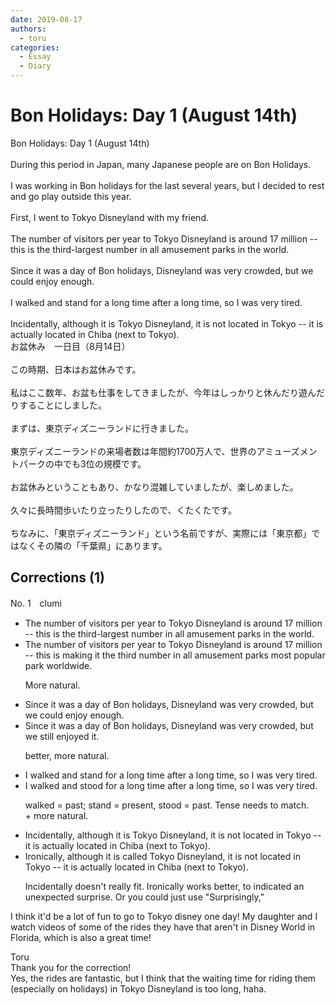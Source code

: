 ```yaml
---
date: 2019-08-17
authors:
  - toru
categories:
  - Essay
  - Diary
---
```


<h1 id="subject_show">Bon Holidays: Day 1 (August 14th)</h1>
<div class="date" hidden>Aug 17, 2019 22:09</div>
<div id="post"><div id="body_show_ori">
Bon Holidays: Day 1 (August 14th)<br/><br/>During this period in Japan, many Japanese people are on Bon Holidays.<br/><br/>I was working in Bon holidays for the last several years, but I decided to rest and go play outside this year.<br/><br/>First, I went to Tokyo Disneyland with my friend.<br/><br/>The number of visitors per year to Tokyo Disneyland is around 17 million -- this is the third-largest number in all amusement parks in the world.<br/><br/>Since it was a day of Bon holidays, Disneyland was very crowded, but we could enjoy enough.<br/><br/>I walked and stand for a long time after a long time, so I was very tired.<br/><br/>Incidentally, although it is Tokyo Disneyland, it is not located in Tokyo -- it is actually located in Chiba (next to Tokyo).
</div></div>

<!-- more -->

<div id="post_ja"><div id="body_show_mo">
お盆休み　一日目（8月14日）<br/><br/>この時期、日本はお盆休みです。<br/><br/>私はここ数年、お盆も仕事をしてきましたが、今年はしっかりと休んだり遊んだりすることにしました。<br/><br/>まずは、東京ディズニーランドに行きました。<br/><br/>東京ディズニーランドの来場者数は年間約1700万人で、世界のアミューズメントパークの中でも3位の規模です。<br/><br/>お盆休みということもあり、かなり混雑していましたが、楽しめました。<br/><br/>久々に長時間歩いたり立ったりしたので、くたくたです。<br/><br/>ちなみに、「東京ディズニーランド」という名前ですが、実際には「東京都」ではなくその隣の「千葉県」にあります。
</div></div>

## Corrections (1)
<div id="block"><div class="first_name"> No. 1　<span class="just_name">clumi</span></div><div id="block2">
<ul class="correction_field">
<li class="incorrect">The number of visitors per year to Tokyo Disneyland is around 17 million -- this is the third-largest number in all amusement parks in the world.</li>
<li class="corrected correct">
The number of visitors per year to Tokyo Disneyland is around 17 million -- <span class="sline"><span class="f_red">this is</span></span> <span class="f_blue">making it </span>the third <span class="f_red"><span class="sline">number in all amusement parks</span></span> <span class="f_blue">most popular park worldwide</span>.
<p class="correction_comment">More natural.</p>
</li>
</ul>
<ul class="correction_field">
<li class="incorrect">Since it was a day of Bon holidays, Disneyland was very crowded, but we could enjoy enough.</li>
<li class="corrected correct">
Since it was a day of Bon holidays, Disneyland was very crowded, but we <span class="f_blue">still enjoyed it</span>.
<p class="correction_comment">better, more natural.</p>
</li>
</ul>
<ul class="correction_field">
<li class="incorrect">I walked and stand for a long time after a long time, so I was very tired.</li>
<li class="corrected correct">
I walked and <span class="f_blue">stood</span> for a long time <span class="f_red"><span class="sline">after a long time</span></span>, so I was very tired.
<p class="correction_comment">walked = past; stand = present, stood = past.  Tense needs to match.  <br/>+ more natural.</p>
</li>
</ul>
<ul class="correction_field">
<li class="incorrect">Incidentally, although it is Tokyo Disneyland, it is not located in Tokyo -- it is actually located in Chiba (next to Tokyo).</li>
<li class="corrected correct">
<span class="f_blue">Ironically</span>, although it is <span class="f_blue">called </span>Tokyo Disneyland, it is not located in Tokyo -- it is actually located in Chiba (next to Tokyo).
<p class="correction_comment">Incidentally doesn't really fit.  Ironically works better, to indicated an unexpected surprise.  Or you could just use "Surprisingly,"</p>
</li>
</ul>
<p class="comment_small">
 I think it'd be a lot of fun to go to Tokyo disney one day!  My daughter and I watch videos of some of the rides they have that aren't in Disney World in Florida, which is also a great time!
</p>

</div><div class="name"><span class="just_name">Toru</span><br>
Thank you for the correction!<br/>Yes, the rides are fantastic, but I think that the waiting time for riding them (especially on holidays) in Tokyo Disneyland is too long, haha.
</div>
</div>
